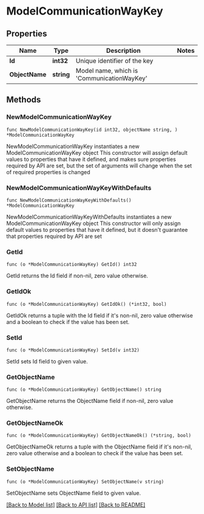 # ModelCommunicationWayKey

## Properties

Name | Type | Description | Notes
------------ | ------------- | ------------- | -------------
**Id** | **int32** | Unique identifier of the key | 
**ObjectName** | **string** | Model name, which is &#39;CommunicationWayKey&#39; | 

## Methods

### NewModelCommunicationWayKey

`func NewModelCommunicationWayKey(id int32, objectName string, ) *ModelCommunicationWayKey`

NewModelCommunicationWayKey instantiates a new ModelCommunicationWayKey object
This constructor will assign default values to properties that have it defined,
and makes sure properties required by API are set, but the set of arguments
will change when the set of required properties is changed

### NewModelCommunicationWayKeyWithDefaults

`func NewModelCommunicationWayKeyWithDefaults() *ModelCommunicationWayKey`

NewModelCommunicationWayKeyWithDefaults instantiates a new ModelCommunicationWayKey object
This constructor will only assign default values to properties that have it defined,
but it doesn't guarantee that properties required by API are set

### GetId

`func (o *ModelCommunicationWayKey) GetId() int32`

GetId returns the Id field if non-nil, zero value otherwise.

### GetIdOk

`func (o *ModelCommunicationWayKey) GetIdOk() (*int32, bool)`

GetIdOk returns a tuple with the Id field if it's non-nil, zero value otherwise
and a boolean to check if the value has been set.

### SetId

`func (o *ModelCommunicationWayKey) SetId(v int32)`

SetId sets Id field to given value.


### GetObjectName

`func (o *ModelCommunicationWayKey) GetObjectName() string`

GetObjectName returns the ObjectName field if non-nil, zero value otherwise.

### GetObjectNameOk

`func (o *ModelCommunicationWayKey) GetObjectNameOk() (*string, bool)`

GetObjectNameOk returns a tuple with the ObjectName field if it's non-nil, zero value otherwise
and a boolean to check if the value has been set.

### SetObjectName

`func (o *ModelCommunicationWayKey) SetObjectName(v string)`

SetObjectName sets ObjectName field to given value.



[[Back to Model list]](../README.md#documentation-for-models) [[Back to API list]](../README.md#documentation-for-api-endpoints) [[Back to README]](../README.md)


